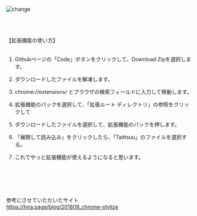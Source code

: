 ![change](https://github.com/Ultraleaf/Taittsuu-chrome_addon/assets/138953741/449a21f9-33af-433d-93da-4ba8a03276d6)
<br>
<br>
<br>
<br>

【拡張機能の使い方】
<br>
<br>

1. Githubページの「Code」ボタンをクリックして、Download Zipを選択します。

2. ダウンロードしたファイルを解凍します。

3. chrome://extensions/ とブラウザの検索フィールドに入力して移動します。

4. 拡張機能のパックを選択して、「拡張ルート ディレクトリ」の参照をクリックして

5. ダウンロードしたファイルを選択して、拡張機能のパックを押します。

6. 「展開して読み込み」をクリックしたら、「Taittsuu」のファイルを選択する。

7. これでやっと拡張機能が使えるようになると思います。
<br>
<br>
<br>
<br>

参考にさせていただいたサイト
<br>
https://hira.page/blog/201809_chrome-stylize
